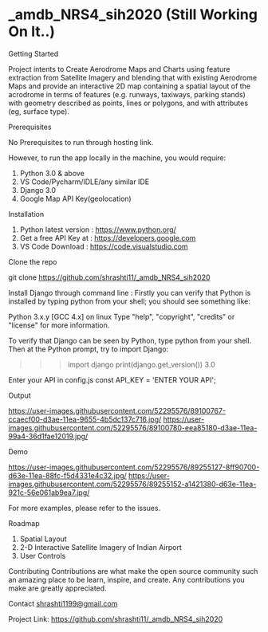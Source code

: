 # _amdb_NRS4_sih2020 (Still Working On It..)

Getting Started

Project intents to Create Aerodrome Maps and Charts using feature extraction from Satellite Imagery and blending that with existing Aerodrome Maps and provide an interactive 2D map containing a spatial layout of the acrodrome in terms of features (e.g. runways, taxiways, parking stands) with geometry described as points, lines or polygons, and with attributes (eg, surface type).

Prerequisites

No Prerequisites to run through hosting link.

However, to run the app locally in the machine, you would require:
1. Python 3.0 & above
2. VS Code/Pycharm/IDLE/any similar IDE
3. Django 3.0
4. Google Map API Key(geolocation)

Installation

1. Python latest version : https://www.python.org/
2. Get a free API Key at : https://developers.google.com
3. VS Code Download : https://code.visualstudio.com 

Clone the repo

git clone https://github.com/shrashti11/_amdb_NRS4_sih2020

Install Django through command line :
Firstly you can verify that Python is installed by typing python from your shell; you should see something like:

Python 3.x.y
[GCC 4.x] on linux
Type "help", "copyright", "credits" or "license" for more information.
>>>

To verify that Django can be seen by Python, type python from your shell. Then at the Python prompt, try to import Django:
>>> import django
>>> print(django.get_version())
3.0

Enter your API in config.js
const API_KEY = 'ENTER YOUR API';

Output

https://user-images.githubusercontent.com/52295576/89100767-ccaecf00-d3ae-11ea-9655-4b5dc137c716.jpg/
https://user-images.githubusercontent.com/52295576/89100780-eea85180-d3ae-11ea-99a4-36d1fae12019.jpg/

Demo 

https://user-images.githubusercontent.com/52295576/89255127-8ff90700-d63e-11ea-88fc-f5d4331e4c32.jpg/
https://user-images.githubusercontent.com/52295576/89255152-a1421380-d63e-11ea-921c-56e061ab9ea7.jpg/

For more examples, please refer to the issues.

Roadmap

1. Spatial Layout
2. 2-D Interactive Satellite Imagery of Indian Airport
3. User Controls

Contributing
Contributions are what make the open source community such an amazing place to be learn, inspire, and create. Any contributions you make are greatly appreciated.

Contact
shrashti1199@gmail.com

Project Link: https://github.com/shrashti11/_amdb_NRS4_sih2020
